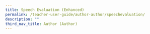 ```yaml
---
title: Speech Evaluation (Enhanced)
permalink: /teacher-user-guide/author-author/speechevaluation/
description: ""
third_nav_title: Author (Author)
---
```


